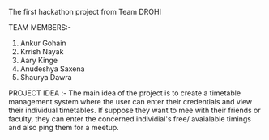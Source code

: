 The first hackathon project from Team DROHI

TEAM MEMBERS:-
1. Ankur Gohain
2. Krrish Nayak
3. Aary Kinge
4. Anudeshya Saxena
5. Shaurya Dawra

PROJECT IDEA :-
    The main idea of the project is to create a timetable management system where the user can enter their credentials and view their individual timetables. If suppose they want to mee with their friends or faculty, they can enter the concerned individial's free/ avaialable timings and also ping them for a meetup.

